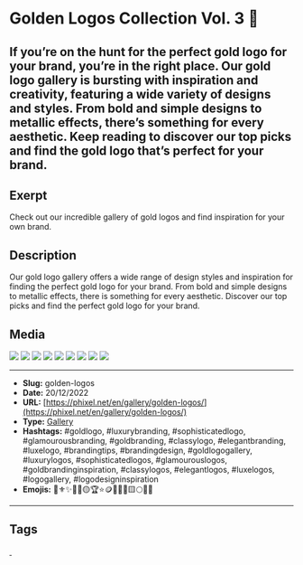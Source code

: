 # Golden Logos Collection Vol. 3 💛
If you’re on the hunt for the perfect gold logo for your brand, you’re in the right place. Our gold logo gallery is bursting with inspiration and creativity, featuring a wide variety of designs and styles. From bold and simple designs to metallic effects, there’s something for every aesthetic. Keep reading to discover our top picks and find the gold logo that’s perfect for your brand.
------------
## Exerpt
Check out our incredible gallery of gold logos and find inspiration for your own brand.
## Description
Our gold logo gallery offers a wide range of design styles and inspiration for finding the perfect gold logo for your brand. From bold and simple designs to metallic effects, there is something for every aesthetic. Discover our top picks and find the perfect gold logo for your brand.
## Media
<img src="media/6934dd09/gold-logo-abstrack-ball.jpg" loading="lazy">
<img src="media/f7e5cd58/gold-logo-bird.jpg" loading="lazy">
<img src="media/40d5654b/gold-logo-flow.jpg" loading="lazy">
<img src="media/77b294bc/gold-logo-lion.jpg" loading="lazy">
<img src="media/d2df0caf/gold-logo-liquid.jpg" loading="lazy">
<img src="media/1840c1b2/gold-logo-perfume.jpg" loading="lazy">
<img src="media/d9bda7cc/gold-logo-pinup.jpg" loading="lazy">
<img src="media/44a4fe7d/gold-logo-rose.jpg" loading="lazy">
<img src="media/dc5a2553/gold-logo-soccer.jpg" loading="lazy">

------------
- **Slug:** golden-logos
- **Date:** 20/12/2022
- **URL:** [https://phixel.net/en/gallery/golden-logos/](https://phixel.net/en/gallery/golden-logos/)
- **Type:** [Gallery](#gallery)
- **Hashtags:** #goldlogo, #luxurybranding, #sophisticatedlogo, #glamourousbranding, #goldbranding, #classylogo, #elegantbranding, #luxelogo, #brandingtips, #brandingdesign, #goldlogogallery, #luxurylogos, #sophisticatedlogos, #glamourouslogos, #goldbrandinginspiration, #classylogos, #elegantlogos, #luxelogos, #logogallery, #logodesigninspiration
- **Emojis:** 💛⚜️✨🧈🥇🟡🏆⭐🪙📀🌟🔱🟨🌕💫👑

------------
## Tags
[ ](# )
